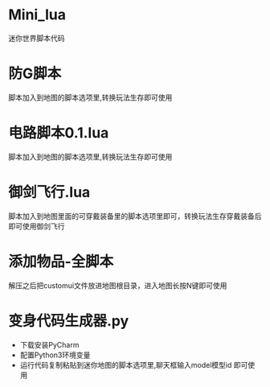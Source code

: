 # Mini_lua
  迷你世界脚本代码
# 防G脚本
  脚本加入到地图的脚本选项里,转换玩法生存即可使用
# 电路脚本0.1.lua
  脚本加入到地图的脚本选项里,转换玩法生存即可使用
# 御剑飞行.lua
  脚本加入到地图里面的可穿戴装备里的脚本选项里即可，转换玩法生存穿戴装备后即可使用御剑飞行
# 添加物品-全脚本
  解压之后把customui文件放进地图根目录，进入地图长按N键即可使用
# 变身代码生成器.py
- 下载安装PyCharm
-  配置Python3环境变量
-  运行代码复制粘贴到迷你地图的脚本选项里,聊天框输入model模型id 即可使用
